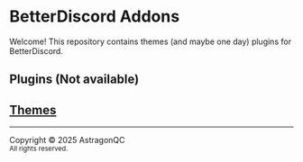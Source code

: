 # BetterDiscord Addons

Welcome! This repository contains themes (and maybe one day) plugins for BetterDiscord.

## Plugins (Not available)
## [Themes](./Themes/)

-----

Copyright © 2025 AstragonQC<br><sup>All rights reserved.</sup>